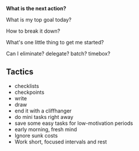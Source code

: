 ---
---

**What is the next action?**

What is my top goal today?

How to break it down?

What's one little thing to get me started?

Can I eliminate? delegate? batch? timebox? 


## Tactics 
- checklists
- checkpoints
- write  
- draw  
- end it with a cliffhanger 
- do mini tasks right away
- save some easy tasks for low-motivation periods
- early morning, fresh mind
- Ignore sunk costs
- Work short, focused intervals and rest

